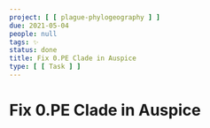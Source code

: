 ```yaml
---
project: [ [ plague-phylogeography ] ]
due: 2021-05-04
people: null
tags: ✨
status: done
title: Fix 0.PE Clade in Auspice
type: [ [ Task ] ]
---
```


# Fix 0.PE Clade in Auspice

